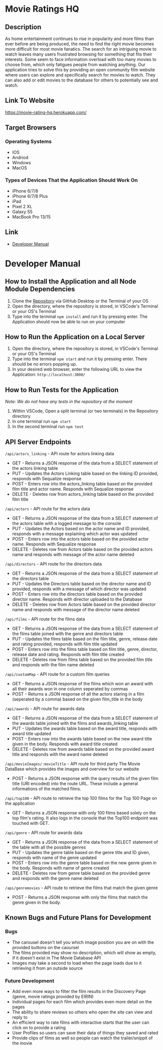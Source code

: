 # Movie Ratings HQ

## Description
As home entertainment continues to rise in popularity and more films than ever before are being produced, the need to find the right movie becomes more difficult for most movie fanatics. The search for an intriguing movie to watch leaves many users frustrated browsing for something that fits their interests. Some seem to face information overload with too many movies to choose from, which only fatigues people from watching anything. Our application tries to solve this by providing an open community film website where users can explore and specifically search for movies to watch. They can also add or edit movies to the database for others to potentially see and watch.  

## Link To Website
https://movie-rating-hq.herokuapp.com/

## Target Browsers 
### Operating Systems
* IOS
* Andriod
* Windows
* MacOS

### Types of Devices That the Application Should Work On
* iPhone 6/7/8
* iPhone 6/7/8 Plus
* iPad
* Pixel 2 XL
* Galaxy S5
* MacBook Pro 13/15

## Link
* [Developer Manual](https://github.com/KamranDjourshari24/Group19-Project-Base#developer-manual)

# Developer Manual
## How to Install the Application and all Node Module Dependencies
1. Clone the [Repository](https://github.com/KamranDjourshari24/Group19-Project-Base) via GitHub Desktop or the Terminal of your OS
2. Open the directory, where the repository is stored, in VSCode's Terminal or your OS's Terminal
3. Type into the terminal `npm install` and run it by pressing enter. The Application should now be able to run on your computer

## How to Run the Application on a Local Server
1. Open the directory, where the repository is stored, in VSCode's Terminal or your OS's Terminal
2. Type into the terminal `npm start` and run it by pressing enter. There should be no errors popping up.
3. In your desired web browser, enter the following URL to view the Application: `http://localhost:3000/`

## How to Run Tests for the Application
*Note: We do not have any tests in the repository at the moment* 
1. Within VSCode, Open a split terminal (or two terminals) in the Repository directory
2. In one terminal run `npm start`
3. In the second terminal run `npm test`

## API Server Endpoints
`/api/actors_linking` - API route for actors linking data
* GET - Returns a JSON response of the data from a SELECT statement of the actors linking table
* PUT - Updates the Actors Linking table based on the linking ID provided, responds with Sequalize response
* POST - Enters row into the actors_linking table based on the provided film title and actor name. Responds with Sequalize response
* DELETE - Deletes row from actors_linking table based on the provided film title

`/api/actors` - API route for the actors data
* GET - Returns a JSON response of the data from a SELECT statement of the actors table with a logged message to the console
* PUT - Updates the Actors based on the actor name and ID provided, responds with a message explaining which actor was updated
* POST - Enters row into the actors table based on the provided actor name. Responds with Sequalize response
* DELETE - Deletes row from Actors table based on the provided actors name and responds with message of the actor name deleted

`/api/directors` - API route for the directors data
* GET - Returns a JSON response of the data from a SELECT statement of the directors table
* PUT - Updates the Directors table based on the director name and ID provided, responds with a message of which director was updated
* POST - Enters row into the directors table based on the provided director name. Responds with director uploaded to the Database
* DELETE - Deletes row from Actors table based on the provided director name and responds with message of the director name deleted

`/api/films` - API route for the films data
* GET - Returns a JSON response of the data from a SELECT statement of the films table joined with the genre and directors table
* PUT - Updates the films table based on the film title, genre, release date and rating provided, responds with film title updated
* POST - Enters row into the films table based on film title, genre, director, release date and rating. Responds with film title created
* DELETE - Deletes row from films table based on the provided film title and responds with the film name deleted

`/api/customMap` - API route for a custom film queries
* GET - Returns a JSON response of the films which won an award with all their awards won in one column seperated by commas
* POST - Returns a JSON response of all the actors staring in a film (seperated by a comma) based on the given film_title in the body  

`/api/awards` - API route for awards data
* GET - Returns a JSON response of the data from a SELECT statement of the awards table joined with the films and awards_linking table
* PUT - Updates the awards table based on the award title, responds with award title updated
* POST - Enters row into the awards table based on the new award title given in the body. Responds with award title created
* DELETE - Deletes row from awards table based on the provided award title and responds with the award name deleted

`/api/movieImages/:movieTitle` - API route for third party The Movie DataBase which provides the images and overview for our website
* POST - Returns a JSON response with the query results of the given film title (URI encoded) into the route URL. These include a general informations of the matched films.

`/api/top100` - API route to retrieve the top 100 films for the Top 100 Page on the application
* GET - Returns a JSON response with only 100 films based solely on the top film's rating. It also logs in the console that the Top100 endpoint was touched with GET.

`/api/genre` - API route for awards data
* GET - Returns a JSON response of the data from a SELECT statement of the table with all the possible genres
* PUT - Updates the genre table based on the genre title and ID given, responds with name of the genre updated
* POST - Enters row into the genre table based on the new genre given in the body. Responds with name of genre created
* DELETE - Deletes row from genre table based on the provided genre and responds with the genre name deleted

`/api/genremovies` - API route to retrieve the films that match the given genre
* POST - Returns a JSON response with only the films that match the genre given in the body.

## Known Bugs and Future Plans for Development
### Bugs
* The carousel doesn't tell you which image position you are on with the provided buttons on the caoursel
* The films provided may show no description, which will show as empty, if it doesn't exist in The Movie Database API
* Images may take a second to load when the page loads due to it retrieving it from an outside source

### Future Development
* Add even more ways to filter the film results in the Discovery Page (genre, movie ratings provided by EIRIN)
* Individual pages for each film which provides even more detail on the pages
* The ability to share reviews so others who open the site can view and reply to
* An efficient way to rate films with interactive starts that the user can click on to provide a rating
* User Profiles so users can save their data of things they saved and rated
* Provide clips of films as well so people can watch the trailer/snippit of the movie
